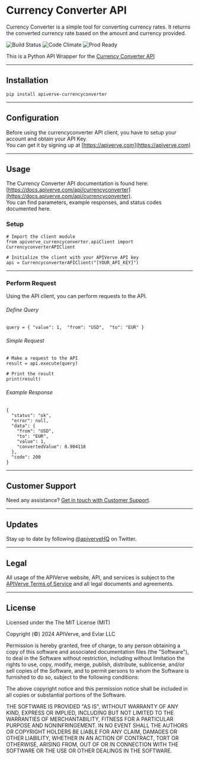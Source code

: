 Currency Converter API
============

Currency Converter is a simple tool for converting currency rates. It returns the converted currency rate based on the amount and currency provided.

![Build Status](https://img.shields.io/badge/build-passing-green)
![Code Climate](https://img.shields.io/badge/maintainability-B-purple)
![Prod Ready](https://img.shields.io/badge/production-ready-blue)

This is a Python API Wrapper for the [Currency Converter API](https://apiverve.com/marketplace/api/currencyconverter)

---

## Installation
	pip install apiverve-currencyconverter

---

## Configuration

Before using the currencyconverter API client, you have to setup your account and obtain your API Key.  
You can get it by signing up at [https://apiverve.com](https://apiverve.com)

---

## Usage

The Currency Converter API documentation is found here: [https://docs.apiverve.com/api/currencyconverter](https://docs.apiverve.com/api/currencyconverter).  
You can find parameters, example responses, and status codes documented here.

### Setup

```
# Import the client module
from apiverve_currencyconverter.apiClient import CurrencyconverterAPIClient

# Initialize the client with your APIVerve API key
api = CurrencyconverterAPIClient("[YOUR_API_KEY]")
```

---


### Perform Request
Using the API client, you can perform requests to the API.

###### Define Query

```
query = { "value": 1,  "from": "USD",  "to": "EUR" }
```

###### Simple Request

```
# Make a request to the API
result = api.execute(query)

# Print the result
print(result)
```

###### Example Response

```
{
  "status": "ok",
  "error": null,
  "data": {
    "from": "USD",
    "to": "EUR",
    "value": 1,
    "convertedValue": 0.904118
  },
  "code": 200
}
```

---

## Customer Support

Need any assistance? [Get in touch with Customer Support](https://apiverve.com/contact).

---

## Updates
Stay up to date by following [@apiverveHQ](https://twitter.com/apiverveHQ) on Twitter.

---

## Legal

All usage of the APIVerve website, API, and services is subject to the [APIVerve Terms of Service](https://apiverve.com/terms) and all legal documents and agreements.

---

## License
Licensed under the The MIT License (MIT)

Copyright (&copy;) 2024 APIVerve, and Evlar LLC

Permission is hereby granted, free of charge, to any person obtaining a copy of this software and associated documentation files (the "Software"), to deal in the Software without restriction, including without limitation the rights to use, copy, modify, merge, publish, distribute, sublicense, and/or sell copies of the Software, and to permit persons to whom the Software is furnished to do so, subject to the following conditions:

The above copyright notice and this permission notice shall be included in all copies or substantial portions of the Software.

THE SOFTWARE IS PROVIDED "AS IS", WITHOUT WARRANTY OF ANY KIND, EXPRESS OR IMPLIED, INCLUDING BUT NOT LIMITED TO THE WARRANTIES OF MERCHANTABILITY, FITNESS FOR A PARTICULAR PURPOSE AND NONINFRINGEMENT. IN NO EVENT SHALL THE AUTHORS OR COPYRIGHT HOLDERS BE LIABLE FOR ANY CLAIM, DAMAGES OR OTHER LIABILITY, WHETHER IN AN ACTION OF CONTRACT, TORT OR OTHERWISE, ARISING FROM, OUT OF OR IN CONNECTION WITH THE SOFTWARE OR THE USE OR OTHER DEALINGS IN THE SOFTWARE.